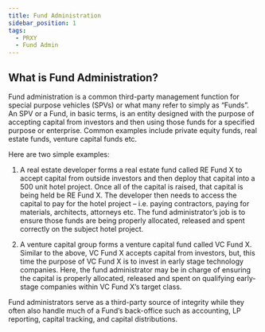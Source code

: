 ```yaml
---
title: Fund Administration
sidebar_position: 1
tags:
  - PRXY
  - Fund Admin
---
```


## What is Fund Administration?

Fund administration is a common third-party management function for special purpose vehicles (SPVs) or what many refer to simply as “Funds”. An SPV or a Fund, in basic terms, is an entity designed with the purpose of accepting capital from investors and then using those funds for a specified purpose or enterprise.  Common examples include private equity funds, real estate funds, venture capital funds etc.

Here are two simple examples:
1. A real estate developer forms a real estate fund called RE Fund X to accept capital from outside investors and then deploy that capital into a 500 unit hotel project. Once all of the capital is raised, that capital is being held be RE Fund X. The developer then needs to access the capital to pay for the hotel project – i.e. paying contractors, paying for materials, architects, attorneys etc. The fund administrator’s job is to ensure those funds are being properly allocated, released and spent correctly on the subject hotel project.

2. A venture capital group forms a venture capital fund called VC Fund X. Similar to the above, VC Fund X accepts capital from investors, but, this time the purpose of VC Fund X is to invest in early stage technology companies. Here, the fund administrator may be in charge of ensuring the capital is properly allocated, released and spent on qualifying early-stage companies within VC Fund X’s target class.

Fund administrators serve as a third-party source of integrity while they often also handle much of a Fund’s back-office such as accounting, LP reporting, capital tracking, and capital distributions. 
